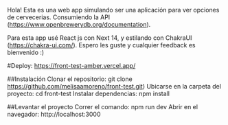 Hola! Esta es una web app simulando ser una aplicación para ver opciones de cervecerias. Consumiendo la API (https://www.openbrewerydb.org/documentation).

Para esta app usé React js con Next 14, y estilando con ChakraUI (https://chakra-ui.com/).
Espero les guste y cualquier feedback es bienvenido :)

#Deploy: https://front-test-amber.vercel.app/

##Instalación
Clonar el repositorio: git clone https://github.com/melisaamoreno/front-test.git)
Ubicarse en la carpeta del proyecto: cd front-test
Instalar dependencias: npm install

##Levantar el proyecto
Correr el comando: npm run dev
Abrir en el navegador: http://localhost:3000
